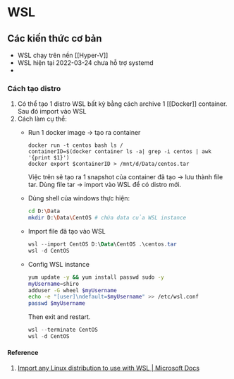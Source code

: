 # WSL

## Các kiến thức cơ bản

- WSL chạy trên nền [[Hyper-V]]
- WSL hiện tại 2022-03-24 chưa hỗ trợ systemd
- 

### Cách tạo distro
1. Có thể tạo 1 distro WSL bất kỳ bằng cách archive 1 [[Docker]] container. Sau đó import vào WSL
2.  Cách làm cụ thể:
	- Run 1 docker image -> tạo ra container
	  
		```
		docker run -t centos bash ls /
		containerID=$(docker container ls -a| grep -i centos | awk '{print $1}')
		docker export $containerID > /mnt/d/Data/centos.tar
		```
		Việc trên sẽ tạo ra 1 snapshot của container đã tạo -> lưu thành file tar. Dùng file tar -> import vào WSL để có distro mới.
	- Dùng shell của windows thực hiện:
	  
		``` bash
		cd D:\Data
		mkdir D:\Data\CentOS # chứa data của WSL instance
		```
		
	- Import file đã tạo vào WSL

		``` powershell
		wsl --import CentOS D:\Data\CentOS .\centos.tar
		wsl -d CentOS
		```
		
	- Config WSL instance
	  
		``` bash
		yum update -y && yum install passwd sudo -y 
		myUsername=shiro 
		adduser -G wheel $myUsername 
		echo -e "[user]\ndefault=$myUsername" >> /etc/wsl.conf 
		passwd $myUsername
		```
		
		Then exit and restart.
		
		``` powershell
		wsl --terminate CentOS
		wsl -d CentOS
		```
		
#### Reference
1. [Import any Linux distribution to use with WSL | Microsoft Docs](https://docs.microsoft.com/en-us/windows/wsl/use-custom-distro)